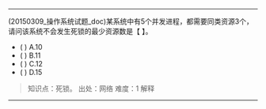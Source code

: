 ---
(20150309_操作系统试题_doc)某系统中有5个并发进程，都需要同类资源3个，请问该系统不会发生死锁的最少资源数是【 】。
- ( ) A.10 
- ( ) B.11 
- ( ) C.12 
- ( ) D.15

> 知识点：死锁。
> 出处：网络
> 难度：1
> 解释

---